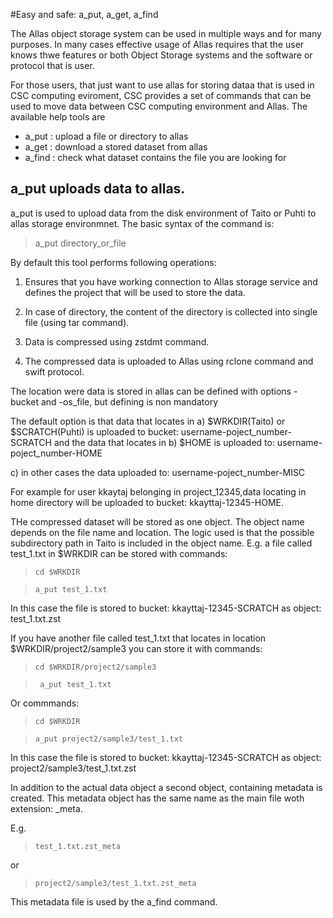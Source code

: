#Easy and safe: a_put, a_get, a_find

The Allas object storage system can be used in multiple ways and for many purposes. In many cases effective usage of Allas requires that the user knows thwe features or both Object Storage systems and the software or protocol that is user.

For those users, that just want to use allas for storing dataa that is used in CSC computing eviroment, CSC provides a set of commands that 
can be used to move data between CSC computing environment and Allas. The available help tools are
  
* a_put : upload a file or directory to allas
* a_get : download a stored dataset from allas
* a_find : check what dataset contains the file you are looking for


## a_put uploads data to allas.

a_put is used to upload data from the disk environment of Taito or Puhti to 
allas storage environmnet. The basic syntax of the command is:

>   a_put directory_or_file

By default this tool performs following operations:

1. Ensures that you have working connection to Allas storage service and 
defines the project that will be used to store the data.

2. In case of directory, the content of the directory is collected into single file
(using tar command).

3. Data is compressed using zstdmt command.

4. The compressed data is uploaded to Allas using rclone command and swift protocol.

The location were data is stored in allas can be defined with options
-bucket and -os_file, but defining is non mandatory 

 The default option is that data that locates in 
  a) $WRKDIR(Taito) or $SCRATCH(Puhti) is uploaded to bucket:  username-poject_number-SCRATCH
and the data that locates in
  b) $HOME is uploaded to: username-poject_number-HOME

  c) in other cases the data uploaded to: username-poject_number-MISC

For example for user kkaytaj belonging in project_12345,data locating in home directory
will be uploaded to bucket:  kkayttaj-12345-HOME.

THe compressed dataset will be stored as one object. The object name depends on the
file name and location.  The logic used is that the possible subdirectory path in Taito is included 
in the object name. E.g. a file called test_1.txt in $WRKDIR can be stored with commands:

>     cd $WRKDIR

>     a_put test_1.txt

In this case the file is stored to bucket: kkayttaj-12345-SCRATCH 
as object: test_1.txt.zst

If you have another file called test_1.txt that locates in location $WRKDIR/project2/sample3
you can store it with commands:
   
>     cd $WRKDIR/project2/sample3

>      a_put test_1.txt
  
Or commmands:
>     cd $WRKDIR

>     a_put project2/sample3/test_1.txt

In this case the file is stored to bucket: kkayttaj-12345-SCRATCH 
as object:  project2/sample3/test_1.txt.zst

In addition to the actual data object a second object, containing 
metadata is created. This metadata object has the same name as the
main file woth extension: _meta.

E.g. 
>     test_1.txt.zst_meta
or 
>     project2/sample3/test_1.txt.zst_meta

This metadata file is used by the a_find command.

